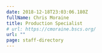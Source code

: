 ```yaml
---
date: 2018-12-18T23:03:06.180Z
fullName: Chris Moraine
title: Production Specialist
# url: https://cmoraine.bscs.org/
url: ""
page: staff-directory
---
```

